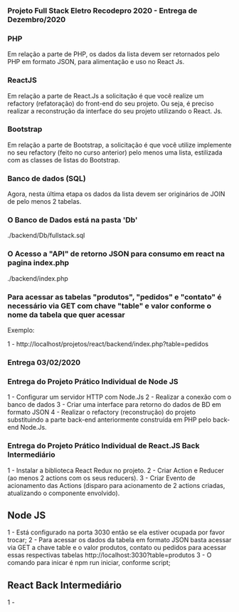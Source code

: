 ### Projeto Full Stack Eletro Recodepro 2020 - Entrega de Dezembro/2020

### PHP

Em relação a parte de PHP, os dados da lista devem ser retornados pelo PHP em formato JSON, para alimentação e uso no React Js.

### ReactJS

Em relação a parte de React.Js a solicitação é que você realize um refactory (refatoração) do front-end do seu projeto. Ou seja, é preciso realizar a reconstrução da interface do seu projeto utilizando o React. Js.

### Bootstrap

Em relação a parte de Bootstrap, a solicitação é que você utilize implemente no seu refactory (feito no curso anterior) pelo menos uma lista, estilizada com as classes de listas do Bootstrap.

### Banco de dados (SQL)

Agora, nesta última etapa os dados da lista devem ser originários de JOIN de pelo menos 2 tabelas.

### O Banco de Dados está na pasta 'Db'

./backend/Db/fullstack.sql

### O Acesso a "API" de retorno JSON para consumo em react na pagina index.php

./backend/index.php

### Para acessar as tabelas "produtos", "pedidos" e "contato" é necessário via GET com chave "table" e valor conforme o nome da tabela que quer acessar

Exemplo:

1 - http://localhost/projetos/react/backend/index.php?table=pedidos

### Entrega 03/02/2020

### Entrega do Projeto Prático Individual de Node JS

1 - Configurar um servidor HTTP com Node.Js
2 - Realizar a conexão com o banco de dados
3 - Criar uma interface para retorno do dados de BD em formato JSON
4 - Realizar o refactory (reconstrução) do projeto substituindo a parte back-end anteriormente construída em PHP pelo back-end Node.Js.

### Entrega do Projeto Prático Individual de React.JS Back Intermediário

1 - Instalar a biblioteca React Redux no projeto.
2 - Criar Action e Reducer (ao menos 2 actions com os seus reducers).
3 - Criar Evento de acionamento das Actions (disparo para acionamento de 2 actions criadas, atualizando o componente envolvido).


## Node JS

1 - Está configurado na porta 3030 então se ela estiver ocupada por favor trocar;
2 - Para acessar os dados da tabela em formato JSON basta acessar via GET a chave table e o valor produtos, contato ou pedidos para acessar essas respectivas tabelas http://localhost:3030?table=produtos
3 - O comando para inicar é npm run iniciar, conforme script;

## React Back Intermediário

1 - 
